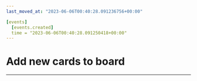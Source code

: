 ```yaml
---
last_moved_at: "2023-06-06T00:40:28.091236756+00:00"

[events]
  [events.created]
  time = "2023-06-06T00:40:28.091250418+00:00"
---
```

# Add new cards to board
---


